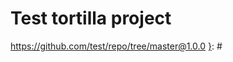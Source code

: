 # Test tortilla project

[{]: <helper> (_resolve_path)
https://github.com/test/repo/tree/master@1.0.0
[}]: #

[{]: <helper> (nav_step)

[}]: #